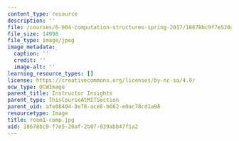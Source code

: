 ```yaml
---
content_type: resource
description: ''
file: /courses/6-004-computation-structures-spring-2017/18678bc9f7e520af2b07039abb47f1a2_room1-comp.jpg
file_size: 14998
file_type: image/jpeg
image_metadata:
  caption: ''
  credit: ''
  image-alt: ''
learning_resource_types: []
license: https://creativecommons.org/licenses/by-nc-sa/4.0/
ocw_type: OCWImage
parent_title: Instructor Insights
parent_type: ThisCourseAtMITSection
parent_uid: afe08404-8e78-ace8-b662-e0ac78cd1a98
resourcetype: Image
title: room1-comp.jpg
uid: 18678bc9-f7e5-20af-2b07-039abb47f1a2
---
```

